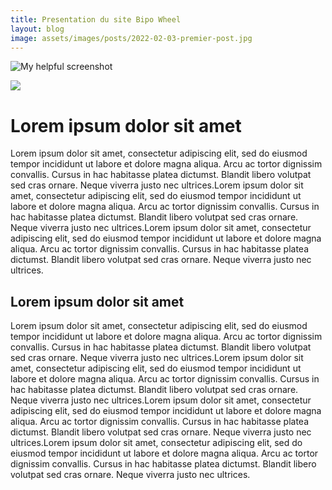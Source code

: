 ```yaml
---
title: Presentation du site Bipo Wheel
layout: blog
image: assets/images/posts/2022-02-03-premier-post.jpg
---
```



![My helpful screenshot]({{page.image}})

<img src="{{ page.image }}">

# Lorem ipsum dolor sit amet

Lorem ipsum dolor sit amet, consectetur adipiscing elit, sed do eiusmod tempor incididunt ut labore et dolore magna aliqua. Arcu ac tortor dignissim convallis. Cursus in hac habitasse platea dictumst. Blandit libero volutpat sed cras ornare. Neque viverra justo nec ultrices.Lorem ipsum dolor sit amet, consectetur adipiscing elit, sed do eiusmod tempor incididunt ut labore et dolore magna aliqua. Arcu ac tortor dignissim convallis. Cursus in hac habitasse platea dictumst. Blandit libero volutpat sed cras ornare. Neque viverra justo nec ultrices.Lorem ipsum dolor sit amet, consectetur adipiscing elit, sed do eiusmod tempor incididunt ut labore et dolore magna aliqua. Arcu ac tortor dignissim convallis. Cursus in hac habitasse platea dictumst. Blandit libero volutpat sed cras ornare. Neque viverra justo nec ultrices.


## Lorem ipsum dolor sit amet
Lorem ipsum dolor sit amet, consectetur adipiscing elit, sed do eiusmod tempor incididunt ut labore et dolore magna aliqua. Arcu ac tortor dignissim convallis. Cursus in hac habitasse platea dictumst. Blandit libero volutpat sed cras ornare. Neque viverra justo nec ultrices.Lorem ipsum dolor sit amet, consectetur adipiscing elit, sed do eiusmod tempor incididunt ut labore et dolore magna aliqua. Arcu ac tortor dignissim convallis. Cursus in hac habitasse platea dictumst. Blandit libero volutpat sed cras ornare. Neque viverra justo nec ultrices.Lorem ipsum dolor sit amet, consectetur adipiscing elit, sed do eiusmod tempor incididunt ut labore et dolore magna aliqua. Arcu ac tortor dignissim convallis. Cursus in hac habitasse platea dictumst. Blandit libero volutpat sed cras ornare. Neque viverra justo nec ultrices.Lorem ipsum dolor sit amet, consectetur adipiscing elit, sed do eiusmod tempor incididunt ut labore et dolore magna aliqua. Arcu ac tortor dignissim convallis. Cursus in hac habitasse platea dictumst. Blandit libero volutpat sed cras ornare. Neque viverra justo nec ultrices.